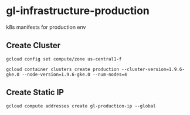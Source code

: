 # gl-infrastructure-production
k8s manifests for production env

## Create Cluster

`gcloud config set compute/zone us-central1-f`

`gcloud container clusters create production --cluster-version=1.9.6-gke.0 --node-version=1.9.6-gke.0 --num-nodes=4`

## Create Static IP

`gcloud compute addresses create gl-production-ip --global`